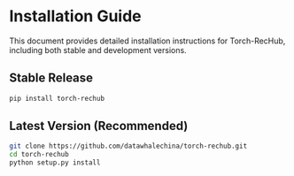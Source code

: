 # Installation Guide

This document provides detailed installation instructions for Torch-RecHub, including both stable and development versions.

## Stable Release
```bash
pip install torch-rechub
```

## Latest Version (Recommended)
```bash
git clone https://github.com/datawhalechina/torch-rechub.git
cd torch-rechub
python setup.py install
```
